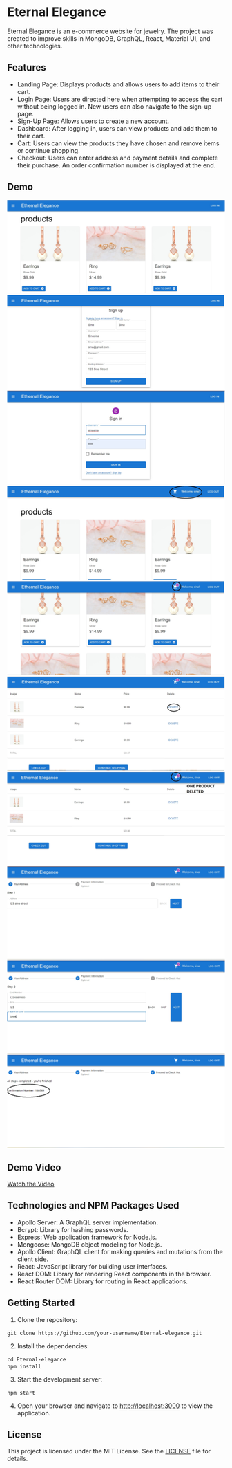 # Eternal Elegance

Eternal Elegance is an e-commerce website for jewelry. The project was created to improve skills in MongoDB, GraphQL, React, Material UI, and other technologies.

## Features

- Landing Page: Displays products and allows users to add items to their cart.
- Login Page: Users are directed here when attempting to access the cart without being logged in. New users can also navigate to the sign-up page.
- Sign-Up Page: Allows users to create a new account.
- Dashboard: After logging in, users can view products and add them to their cart.
- Cart: Users can view the products they have chosen and remove items or continue shopping.
- Checkout: Users can enter address and payment details and complete their purchase. An order confirmation number is displayed at the end.

## Demo

![Eternal Elegance](./assets/1.jpg)
![Eternal Elegance](./assets/2.jpg)
![Eternal Elegance](./assets/3.jpg)
![Eternal Elegance](./assets/4.jpg)
![Eternal Elegance](./assets/5.jpg)
![Eternal Elegance](./assets/6.jpg)
![Eternal Elegance](./assets/7.jpg)
![Eternal Elegance](./assets/8.jpg)
![Eternal Elegance](./assets/9.jpg)
![Eternal Elegance](./assets/10.png)

## Demo Video

[Watch the Video](https://drive.google.com/file/d/1HJAMCQEFgOJoFVgDxBUExRcK1U4KhvPK/view)

## Technologies and NPM Packages Used

- Apollo Server: A GraphQL server implementation.
- Bcrypt: Library for hashing passwords.
- Express: Web application framework for Node.js.
- Mongoose: MongoDB object modeling for Node.js.
- Apollo Client: GraphQL client for making queries and mutations from the client side.
- React: JavaScript library for building user interfaces.
- React DOM: Library for rendering React components in the browser.
- React Router DOM: Library for routing in React applications.

## Getting Started

1. Clone the repository:

```shell
git clone https://github.com/your-username/Eternal-elegance.git
```

2. Install the dependencies:

```shell
cd Eternal-elegance
npm install
```

3. Start the development server:

```shell
npm start
```

4. Open your browser and navigate to [http://localhost:3000](http://localhost:3000) to view the application.

## License

This project is licensed under the MIT License. See the [LICENSE](LICENSE) file for details.

```

```
